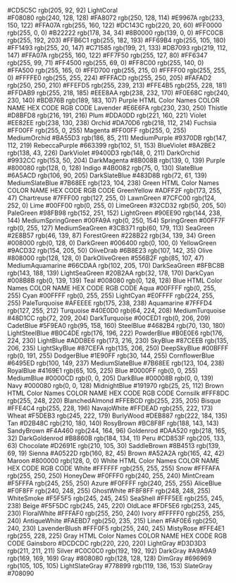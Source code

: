 #CD5C5C	rgb(205, 92, 92)
LightCoral	
#F08080	rgb(240, 128, 128)
#FA8072	rgb(250, 128, 114)
#E9967A	rgb(233, 150, 122)
#FFA07A	rgb(255, 160, 122)
#DC143C	rgb(220, 20, 60)
#FF0000	rgb(255, 0, 0)
#B22222	rgb(178, 34, 34)
#8B0000	rgb(139, 0, 0)
#FFC0CB	rgb(255, 192, 203)
#FFB6C1	rgb(255, 182, 193)
#FF69B4	rgb(255, 105, 180)
#FF1493	rgb(255, 20, 147)
#C71585	rgb(199, 21, 133)
#DB7093	rgb(219, 112, 147)
#FFA07A	rgb(255, 160, 122)
#FF7F50	rgb(255, 127, 80)
#FF6347	rgb(255, 99, 71)
#FF4500	rgb(255, 69, 0)
#FF8C00	rgb(255, 140, 0)
#FFA500	rgb(255, 165, 0)
#FFD700	rgb(255, 215, 0)
#FFFF00	rgb(255, 255, 0)
#FFFFE0	rgb(255, 255, 224)
#FFFACD	rgb(255, 250, 205)
#FAFAD2	rgb(250, 250, 210)
#FFEFD5	rgb(255, 239, 213)
#FFE4B5	rgb(255, 228, 181)
#FFDAB9	rgb(255, 218, 185)
#EEE8AA	rgb(238, 232, 170)
#F0E68C	rgb(240, 230, 140)
#BDB76B	rgb(189, 183, 107)
Purple HTML Color Names
COLOR	NAME	HEX CODE	RGB CODE
Lavender	#E6E6FA	rgb(230, 230, 250)
Thistle	#D8BFD8	rgb(216, 191, 216)
Plum	#DDA0DD	rgb(221, 160, 221)
Violet	#EE82EE	rgb(238, 130, 238)
Orchid	#DA70D6	rgb(218, 112, 214)
Fuchsia	#FF00FF	rgb(255, 0, 255)
Magenta	#FF00FF	rgb(255, 0, 255)
MediumOrchid	#BA55D3	rgb(186, 85, 211)
MediumPurple	#9370DB	rgb(147, 112, 219)
RebeccaPurple	#663399	rgb(102, 51, 153)
BlueViolet	#8A2BE2	rgb(138, 43, 226)
DarkViolet	#9400D3	rgb(148, 0, 211)
DarkOrchid	#9932CC	rgb(153, 50, 204)
DarkMagenta	#8B008B	rgb(139, 0, 139)
Purple	#800080	rgb(128, 0, 128)
Indigo	#4B0082	rgb(75, 0, 130)
SlateBlue	#6A5ACD	rgb(106, 90, 205)
DarkSlateBlue	#483D8B	rgb(72, 61, 139)
MediumSlateBlue	#7B68EE	rgb(123, 104, 238)
Green HTML Color Names
COLOR	NAME	HEX CODE	RGB CODE
GreenYellow	#ADFF2F	rgb(173, 255, 47)
Chartreuse	#7FFF00	rgb(127, 255, 0)
LawnGreen	#7CFC00	rgb(124, 252, 0)
Lime	#00FF00	rgb(0, 255, 0)
LimeGreen	#32CD32	rgb(50, 205, 50)
PaleGreen	#98FB98	rgb(152, 251, 152)
LightGreen	#90EE90	rgb(144, 238, 144)
MediumSpringGreen	#00FA9A	rgb(0, 250, 154)
SpringGreen	#00FF7F	rgb(0, 255, 127)
MediumSeaGreen	#3CB371	rgb(60, 179, 113)
SeaGreen	#2E8B57	rgb(46, 139, 87)
ForestGreen	#228B22	rgb(34, 139, 34)
Green	#008000	rgb(0, 128, 0)
DarkGreen	#006400	rgb(0, 100, 0)
YellowGreen	#9ACD32	rgb(154, 205, 50)
OliveDrab	#6B8E23	rgb(107, 142, 35)
Olive	#808000	rgb(128, 128, 0)
DarkOliveGreen	#556B2F	rgb(85, 107, 47)
MediumAquamarine	#66CDAA	rgb(102, 205, 170)
DarkSeaGreen	#8FBC8B	rgb(143, 188, 139)
LightSeaGreen	#20B2AA	rgb(32, 178, 170)
DarkCyan	#008B8B	rgb(0, 139, 139)
Teal	#008080	rgb(0, 128, 128)
Blue HTML Color Names
COLOR	NAME	HEX CODE	RGB CODE
Aqua	#00FFFF	rgb(0, 255, 255)
Cyan	#00FFFF	rgb(0, 255, 255)
LightCyan	#E0FFFF	rgb(224, 255, 255)
PaleTurquoise	#AFEEEE	rgb(175, 238, 238)
Aquamarine	#7FFFD4	rgb(127, 255, 212)
Turquoise	#40E0D0	rgb(64, 224, 208)
MediumTurquoise	#48D1CC	rgb(72, 209, 204)
DarkTurquoise	#00CED1	rgb(0, 206, 209)
CadetBlue	#5F9EA0	rgb(95, 158, 160)
SteelBlue	#4682B4	rgb(70, 130, 180)
LightSteelBlue	#B0C4DE	rgb(176, 196, 222)
PowderBlue	#B0E0E6	rgb(176, 224, 230)
LightBlue	#ADD8E6	rgb(173, 216, 230)
SkyBlue	#87CEEB	rgb(135, 206, 235)
LightSkyBlue	#87CEFA	rgb(135, 206, 250)
DeepSkyBlue	#00BFFF	rgb(0, 191, 255)
DodgerBlue	#1E90FF	rgb(30, 144, 255)
CornflowerBlue	#6495ED	rgb(100, 149, 237)
MediumSlateBlue	#7B68EE	rgb(123, 104, 238)
RoyalBlue	#4169E1	rgb(65, 105, 225)
Blue	#0000FF	rgb(0, 0, 255)
MediumBlue	#0000CD	rgb(0, 0, 205)
DarkBlue	#00008B	rgb(0, 0, 139)
Navy	#000080	rgb(0, 0, 128)
MidnightBlue	#191970	rgb(25, 25, 112)
Brown HTML Color Names
COLOR	NAME	HEX CODE	RGB CODE
Cornsilk	#FFF8DC	rgb(255, 248, 220)
BlanchedAlmond	#FFEBCD	rgb(255, 235, 205)
Bisque	#FFE4C4	rgb(255, 228, 196)
NavajoWhite	#FFDEAD	rgb(255, 222, 173)
Wheat	#F5DEB3	rgb(245, 222, 179)
BurlyWood	#DEB887	rgb(222, 184, 135)
Tan	#D2B48C	rgb(210, 180, 140)
RosyBrown	#BC8F8F	rgb(188, 143, 143)
SandyBrown	#F4A460	rgb(244, 164, 96)
Goldenrod	#DAA520	rgb(218, 165, 32)
DarkGoldenrod	#B8860B	rgb(184, 134, 11)
Peru	#CD853F	rgb(205, 133, 63)
Chocolate	#D2691E	rgb(210, 105, 30)
SaddleBrown	#8B4513	rgb(139, 69, 19)
Sienna	#A0522D	rgb(160, 82, 45)
Brown	#A52A2A	rgb(165, 42, 42)
Maroon	#800000	rgb(128, 0, 0)
White HTML Color Names
COLOR	NAME	HEX CODE	RGB CODE
White	#FFFFFF	rgb(255, 255, 255)
Snow	#FFFAFA	rgb(255, 250, 250)
HoneyDew	#F0FFF0	rgb(240, 255, 240)
MintCream	#F5FFFA	rgb(245, 255, 250)
Azure	#F0FFFF	rgb(240, 255, 255)
AliceBlue	#F0F8FF	rgb(240, 248, 255)
GhostWhite	#F8F8FF	rgb(248, 248, 255)
WhiteSmoke	#F5F5F5	rgb(245, 245, 245)
SeaShell	#FFF5EE	rgb(255, 245, 238)
Beige	#F5F5DC	rgb(245, 245, 220)
OldLace	#FDF5E6	rgb(253, 245, 230)
FloralWhite	#FFFAF0	rgb(255, 250, 240)
Ivory	#FFFFF0	rgb(255, 255, 240)
AntiqueWhite	#FAEBD7	rgb(250, 235, 215)
Linen	#FAF0E6	rgb(250, 240, 230)
LavenderBlush	#FFF0F5	rgb(255, 240, 245)
MistyRose	#FFE4E1	rgb(255, 228, 225)
Gray HTML Color Names
COLOR	NAME	HEX CODE	RGB CODE
Gainsboro	#DCDCDC	rgb(220, 220, 220)
LightGray	#D3D3D3	rgb(211, 211, 211)
Silver	#C0C0C0	rgb(192, 192, 192)
DarkGray	#A9A9A9	rgb(169, 169, 169)
Gray	#808080	rgb(128, 128, 128)
DimGray	#696969	rgb(105, 105, 105)
LightSlateGray	#778899	rgb(119, 136, 153)
SlateGray	#708090